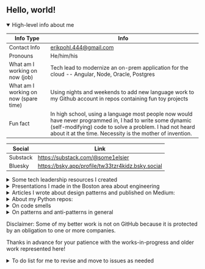 ## Hello, world!

<details open=True>
<summary>High-level info about me</summary>

| Info Type                             | Info                                                                                                   |
|---------------------------------------|--------------------------------------------------------------------------------------------------------|
| Contact Info                          | erikpohl.444@gmail.com                                                                                |
| Pronouns                              | He/him/his                                                                                             |
| What am I working on now (job)        | Tech lead to modernize an on-prem application for the cloud -- Angular, Node, Oracle, Postgres         |
| What am I working on now (spare time) | Using nights and weekends to add new language work to my Github account in repos containing fun toy projects |
| Fun fact                              | In high school, using a language most people now would have never programmed in, I had to write some dynamic (self-modifying) code to solve a problem.  I had not heard about it at the time.  Necessity is the mother of invention.|
  
| Social                                | Link                                                                                                   |
|---------------------------------------|--------------------------------------------------------------------------------------------------------|
| Substack                              | https://substack.com/@some1elsier                                                                      |
| Bluesky                               | https://bsky.app/profile/tw33tzr4kidz.bsky.social                                                      |

</details>

<details>
<summary>Some tech leadership resources I created</summary>

My substack account contains [examples](https://substack.com/@some1elsier/posts) of how I manage engineering efforts.
</details>

<details>
<summary>Presentations I made in the Boston area about engineering</summary>
  
|Name       |What|Where                     |When       |Link| 
|-----------|----|----------------------|-----------|-----------------------------------------------|
|Biting Gold|Ministry of Testing Meetup|Quickbase|Nov 7, 2018|[Biting Gold](https://docs.google.com/presentation/d/1c7S3ZZ7_UzlJCs_oPuLCGPQM3JjTAlATJ2s9OJ1roB8/edit?usp=sharing)|
|Hoodwink Your Tests With Test Doubles|Boston Software Crafters Meetup|Pluralsight|Aug 28, 2018|[Hoodwink Your Tests With Test Doubles](https://docs.google.com/presentation/d/1EuNuHP5g7si-qPXlpHszbiq1bqVhos5rSu4BblSMnkE/edit#slide=id.p)
|The Epic Battle Between Folklore and Engineering|Boston Software Crafters Meetup|Pluralsight|July 23, 2018|[The Epic Battle Between Folklore and Engineering](https://docs.google.com/presentation/d/e/2PACX-1vRLY_Poiz96wYNGYmTCTKRABlfZXWib8izX-2L9miRsyJogvQY5sawaxTz3d6jVp5TmpnIGO_XQP5In/pub?start=false&loop=false&delayms=3000&slide=id.p)|
|Building Unit Tests - Python Restful APIs|Boston Software Crafters Meetup|Pluralsight|June 26, 2018|[Building Unit Tests - Python Restful APIs](https://docs.google.com/presentation/d/1ffuQWDSuHviZQ4GmLbinrIoPAaK0_KEnDISujH3CPiU/edit?usp=sharing)|
|Java and Test Driven Development: Red, green, refactor|Boston Java Meetup|Pivotal|July 10, 2018|[Java and Test Driven Development: Red, green, refactor](https://docs.google.com/presentation/d/1H3vzyh9fj3OBj2amzsZgoVJdp9JXi2sJL0KGBfHe3_g/edit?usp=sharing)|
|Learn Go and GoLearn|Boston Golang Meetup|DataDog|May 1, 2018|[Learn Go and GoLearn](https://drive.google.com/file/d/1COIIzcWSzucPt-fDqRvG5m0GPcrJiLz1/view?pli=1)|
|Red, Green, Refactor: Test And Data Driven Development In Kotlin|Kotlin Office Hours Meetup|Intrepid Labs|April 12, 2018|[Red, Green, Refactor: Test and Data Driven Development in Kotlin](https://docs.google.com/presentation/d/1vP7VLHJwRjmIRtEm1TjCFd2vEMOEVYoGyij__LcFEJA/edit?usp=sharing)|
</details>

<details>
<summary>Articles I wrote about design patterns and published on Medium:</summary>

* [Interpreter](https://medium.com/@erikpohl.444/everyones-guide-to-the-interpreter-design-pattern-c51698598dac)
* [Flyweight](https://medium.com/@erikpohl.444/everyones-guide-to-the-flyweight-design-pattern-46f88143617d)
* [Factory](https://medium.com/@erikpohl.444/everyones-guide-to-the-factory-method-design-pattern-dde0bfcb1e14)
* [Adapter](https://medium.com/@erikpohl.444/everyones-guide-to-the-adapter-design-pattern-78d55fbb513c)
* [Composite](https://medium.com/@erikpohl.444/everyones-guide-to-the-composite-design-pattern-434525c61edb)
* [Strategy](https://medium.com/@erikpohl.444/everyones-guide-to-the-strategy-design-pattern-3e4da6c827c6)
* [Observer](https://medium.com/@erikpohl.444/everyones-guide-to-the-observer-design-pattern-4661e08cbe0d)
* [Visitor](https://medium.com/@erikpohl.444/everyones-guide-to-the-visitor-design-pattern-690250a7c6a9)
* [Template](https://medium.com/@erikpohl.444/everyones-guide-to-the-template-method-design-pattern-870a60d8a78)
* [Bridge](https://medium.com/@erikpohl.444/everyones-guide-to-the-bridge-design-pattern-37ffc6957b40)
* [Builder](https://medium.com/@erikpohl.444/everyones-guide-to-the-builder-design-pattern-dbebb71840e9)
* [Abstract Factory](https://medium.com/@erikpohl.444/everyones-guide-to-the-abstract-factory-design-pattern-68b6ae5cb732)
* [Prototype](https://medium.com/@erikpohl.444/everyones-guide-to-the-prototype-design-pattern-2ab4be9ceaaa)
* [Chain of Responsibility](https://medium.com/@erikpohl.444/everyones-guide-to-the-chain-of-responsibility-design-pattern-f46f140f9d5a)
* [Command](https://medium.com/@erikpohl.444/everyones-guide-to-the-command-design-pattern-30946c4ff9fa)
* [State](https://medium.com/@erikpohl.444/everyones-guide-to-the-state-design-pattern-567625e8bb21)
* [Iterator](https://medium.com/@erikpohl.444/everyones-guide-to-the-iterator-design-pattern-645755ef5c68)
* [Proxy](https://medium.com/@erikpohl.444/everyones-guide-to-the-proxy-design-pattern-c9a8e652cde4)
* [Singleton](https://medium.com/@erikpohl.444/everyones-guide-to-the-singleton-design-pattern-27d8e36f8ab1)
* [Mediator](https://medium.com/@erikpohl.444/everyones-guide-to-the-mediator-design-pattern-51d8403ec17a)
* [Memento](https://medium.com/@erikpohl.444/everyones-guide-to-the-memento-design-pattern-95d4a0a9fbd0)
* [Decorator](https://medium.com/@erikpohl.444/everyones-guide-to-the-decorator-design-pattern-d32a7d64cab4)
* [Facade](https://medium.com/@erikpohl.444/everyones-guide-to-the-facade-design-pattern-c06233c610dd)
</details>



<details>
<summary>About my Python repos:</summary>

  # Python Repositories Summary

## Pythons can move 1 mile per hour on the flat ground.

This is just one of many interesting things about pythons.

## This repo contains work at various stages of evolution

![Tools! Tools?](https://github.com/ErikPohl-Lot49-Projects/Erik-Pohl-Repo/blob/master/media/evolu.png "Tools! Tools?")

<details>
  <summary>Pay no attention to the man behind the curtain</summary>
  
**Beginner work**
What you see here is some work I did a while back in Python, before I: 
* managed a team of Python engineers
* tooled technical implementations with enterprise customers onto a SaaS system in Python so I'd automate the difficult parts away-- allowing me to have more information to talk to the customers
* became a tech lead for a project involving a customer moving to the cloud from an on-prem system, one involving Angular and Node  

Back when I wrote these, I was quickly evolving my style from "able to solve complex problems in Python reliably" more towards "writing Python I'd submit for a production code review" or "Python I'd show a junior engineer when mentoring that person".

I'm was learning, researching Python-particular coding patterns (even learning from anti-patterns), to refine my code style.  [I am still learning!]
As time permits, I'd like to continue my work building on these

</details>
<details><summary>Featured work</summary>

# Featured work
I'll make a list of featured work here.
</details>

# Important disclaimer

Don't assume code in the repos represents work I'd submit for production code-review.  Standards differ, and I have worked within many different sets, helping to establish code standards and to build on them.

Here are some elements I expect to be able to provide, if needed:

- [ ] Apply this checklist to all new projects as step one
- [ ] A complete regression test suite in PyTest (until I can decide between that and unittest/Parameterized)
- [ ] Meaningful exceptions and exception-handling coverage.
- [ ] Thoughtful, self-documenting, variable, method, and function names.
- [ ] Adequate output to permit users to understand the results, assisting in the self-documenting nature of the code.
  - [ ] Specifically, would this benefit from comprehensive logging?
  - [ ] Would it benefit from a results page with stats to demonstrate accurate and complete results?
  - [ ] How do I want to manage output to stdout, stderr, file, etc?
  - [ ] How do comments and outputs help and assist one another without being redundant?
- [ ] Actual docstring comments at all levels of the code.
- [ ] Linting the code for PEP 8 standardization like PEP8 or Applying a PEP formatter to the code like Project Black.
- [ ] Requirements documents, user-facing documents and presentations, and other documents consistent with Agile User Stories to add value.
- [ ] Commit statements which facilitate an understanding of code history.
- [ ] Readme.md pages with more interesting usage of markdown which tell a code narrative. 
- [ ] For custom classes, create dunders as appropriate
- [ ] Make sure to include standard module comment headers
- [ ] Make good decisions relating to
  - [ ] Duck typing instead of type checking
  - [ ] Exceptions versus return values
  - [ ] Using idiomatic Python versus clarity of code
  - [ ] Having functions return values -- as a default-- have a good reason not to
  - [ ] More items will be added here

**_This will also serve as a template for the starting readme to do list for any new folders created under this one._**
</details>

<details>
  <summary>On code smells</summary>
# I know what code smells are

![Yoda doesn't like code smells](https://github.com/ErikPohl-Lot49-Projects/Erik-Pohl-Repo/blob/master/media/code_smell.jpg "Stinks it does.")

**_I don't like code smells._**  

On the job, I'm ever-vigilant about them.

I do this side-work because I love Python enough to spend my leisure time getting better at it.  

_Why do I have Python code up here with bad code smells?_

I want to demonstrate I can write a rough draft of Python code to do a variety of things, even if I write it hastily and promise to come back to a toy project to refactor it.

Some of this is Yoda-aged code for me!  I do come back periodically and clean it up, but my checklist for good code and a good repo is very long-- sometimes I find new projects to work on!

Some of this code is just downright experimental:

* Some code is made in such a way as to stretch out what the code does along different axis.  The early drafts are to get the code working, and the later drafts will make it conform to expectations more in how it does that thing.
* Some code was written deliberately hard in order to be a puzzle for my writing skills.  I learn from these anti-patterns: in constructing the code and recognizing why it would be difficult to maintain.

In other words, this is my sandbox.  You get a peek inside what I'm curious about.  I move very fast and break a lot of things here, since I have limited evening and weekend time to move this work forward.  I focus on getting to green, and sometimes that means the code is not refactored when you check in.

**Code is only partly measured by how it performs as expected-- it should communicate, tell a story.**  

That's what I do during my work-day.   I make sure code can ship: it produces the right results, it has quality, and it tells a story for anyone else who might pick it up.  

As a manager and as a tech lead, I apply the same level of vigilance to it as I have over time in all the languages I've worked, and I would address the code during a work day when I'm still fresh (have coffee / tea in me).  
</details>

<details>
  <summary>On patterns and anti-patterns in general</summary>
  
  But an engineering manager or tech lead looks at other patterns:
  
  - Communication patterns and anti-patterns
  - Organizational patterns and anti-patterns
  - Work process patterns and anti-patterns
  - People leadership patterns and anti-patterns

  I have a couple of decades learning these the hard way so that they are instinctual.  I love talking about them.  If you can't find a topic covered in my Substack, hit me up.
  
  I know each pattern is only a compass indicator: I don't let the perfect be the enemy of the good.  If any org could perfect itself overnight, we'd all be out jobs.
  
  **I know how to drive teams to iterate towards better places without preventing them from shipping software along the way.**
  
  </details>

Disclaimer:
Some of my better work is not on GitHub because it is protected by an obligation to one or more companies.

Thanks in advance for your patience with the works-in-progress and older work represented here!
<details>
  <summary>To do list for me to revise and move to issues as needed</summary>
  
- [ ] Move gists from old GitHub account to current one
- [ ] Standardize repos with best practices in Resources repo 

</details>
